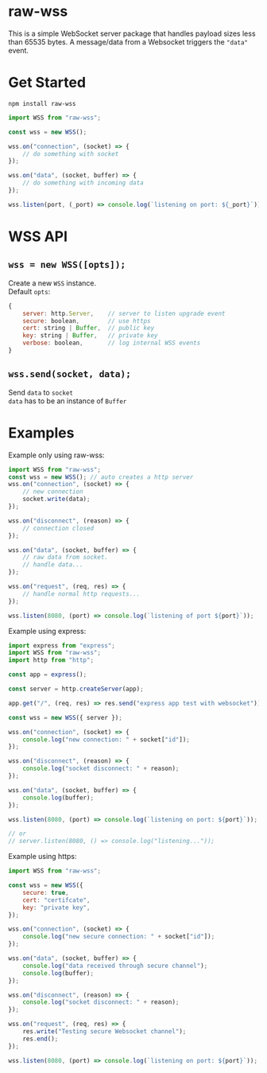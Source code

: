 # raw-wss

This is a simple WebSocket server package that handles payload sizes less than 65535 bytes. A message/data from a Websocket triggers the `"data"` event.

# Get Started

`npm install raw-wss`

```javascript
import WSS from "raw-wss";

const wss = new WSS();

wss.on("connection", (socket) => {
    // do something with socket
});

wss.on("data", (socket, buffer) => {
    // do something with incoming data
});

wss.listen(port, (_port) => console.log(`listening on port: ${_port}`));
```

# WSS API

## `wss = new WSS([opts]);`

Create a new `WSS` instance. <br>
Default `opts`:<br>

```javascript
{
    server: http.Server,    // server to listen upgrade event
    secure: boolean,        // use https
    cert: string | Buffer,  // public key
    key: string | Buffer,   // private key
    verbose: boolean,       // log internal WSS events
}
```

## `wss.send(socket, data);`

Send `data` to `socket` <br>
`data` has to be an instance of `Buffer`

# Examples

Example only using raw-wss:

```javascript
import WSS from "raw-wss";
const wss = new WSS(); // auto creates a http server
wss.on("connection", (socket) => {
    // new connection
    socket.write(data);
});

wss.on("disconnect", (reason) => {
    // connection closed
});

wss.on("data", (socket, buffer) => {
    // raw data from socket.
    // handle data...
});

wss.on("request", (req, res) => {
    // handle normal http requests...
});

wss.listen(8080, (port) => console.log(`listening of port ${port}`));
```

Example using express:

```javascript
import express from "express";
import WSS from "raw-wss";
import http from "http";

const app = express();

const server = http.createServer(app);

app.get("/", (req, res) => res.send("express app test with websocket"));

const wss = new WSS({ server });

wss.on("connection", (socket) => {
    console.log("new connection: " + socket["id"]);
});

wss.on("disconnect", (reason) => {
    console.log("socket disconnect: " + reason);
});

wss.on("data", (socket, buffer) => {
    console.log(buffer);
});

wss.listen(8080, (port) => console.log(`listening on port: ${port}`));

// or
// server.listen(8080, () => console.log("listening..."));
```

Example using https:

```javascript
import WSS from "raw-wss";

const wss = new WSS({
    secure: true,
    cert: "certifcate",
    key: "private key",
});

wss.on("connection", (socket) => {
    console.log("new secure connection: " + socket["id"]);
});

wss.on("data", (socket, buffer) => {
    console.log("data received through secure channel");
    console.log(buffer);
});

wss.on("disconnect", (reason) => {
    console.log("socket disconnect: " + reason);
});

wss.on("request", (req, res) => {
    res.write("Testing secure Websocket channel");
    res.end();
});

wss.listen(8080, (port) => console.log(`listening on port: ${port}`));
```
